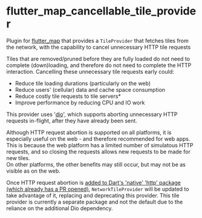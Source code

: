 # flutter_map_cancellable_tile_provider

Plugin for [flutter_map](https://github.com/fleaflet/flutter_map) that provides a `TileProvider` that fetches tiles from the network, with the capability to cancel unnecessary HTTP tile requests

Tiles that are removed/pruned before they are fully loaded do not need to complete (down)loading, and therefore do not need to complete the HTTP interaction. Cancelling these unnecessary tile requests early could:

- Reduce tile loading durations (particularly on the web)
- Reduce users' (cellular) data and cache space consumption
- Reduce costly tile requests to tile servers*
- Improve performance by reducing CPU and IO work

This provider uses '[dio](https://pub.dev/packages/dio)', which supports aborting unnecessary HTTP requests in-flight, after they have already been sent.

Although HTTP request abortion is supported on all platforms, it is especially useful on the web - and therefore recommended for web apps. This is because the web platform has a limited number of simulatous HTTP requests, and so closing the requests allows new requests to be made for new tiles.  
On other platforms, the other benefits may still occur, but may not be as visible as on the web.

Once HTTP request abortion is [added to Dart's 'native' 'http' package (which already has a PR opened)](https://github.com/dart-lang/http/issues/424), `NetworkTileProvider` will be updated to take advantage of it, replacing and deprecating this provider. This tile provider is currently a separate package and not the default due to the reliance on the additional Dio dependency.
